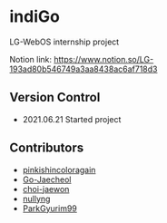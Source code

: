 # indiGo
LG-WebOS internship project

Notion link: https://www.notion.so/LG-193ad80b546749a3aa8438ac6af718d3


<!-- ### Prerequisites -->

<!-- ## Running / 실행

어떻게 테스트가 이 시스템에서 돌아가는지에 대한 설명을 합니다

### 테스트는 이런 식으로 동작합니다

왜 이렇게 동작하는지, 설명합니다

```
예시
``` -->

<!-- ## Codes -->
## Version Control
* 2021.06.21 Started project

## Contributors

* [pinkishincoloragain](https://github.com/pinkishincoloragain)
* [Go-Jaecheol](https://github.com/Go-Jaecheol)
* [choi-jaewon](https://github.com/choi-jaewon)
* [nullyng](https://github.com/nullyng)
* [ParkGyurim99](https://github.com/ParkGyurim99)

<!-- ## Acknowledgments -->

<!-- *  -->
